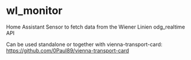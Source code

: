 # wl_monitor
Home Assistant Sensor to fetch data from the Wiener Linien odg_realtime API

Can be used standalone or together with vienna-transport-card: https://github.com/0Paul89/vienna-transport-card
